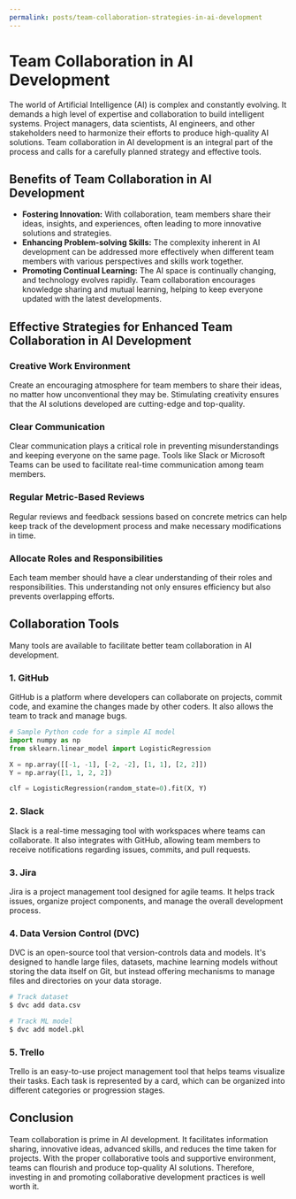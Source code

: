 ```yaml
---
permalink: posts/team-collaboration-strategies-in-ai-development
---
```


# Team Collaboration in AI Development

The world of Artificial Intelligence (AI) is complex and constantly evolving. It demands a high level of expertise and collaboration to build intelligent systems. Project managers, data scientists, AI engineers, and other stakeholders need to harmonize their efforts to produce high-quality AI solutions. Team collaboration in AI development is an integral part of the process and calls for a carefully planned strategy and effective tools.

## Benefits of Team Collaboration in AI Development

- **Fostering Innovation:** With collaboration, team members share their ideas, insights, and experiences, often leading to more innovative solutions and strategies.
- **Enhancing Problem-solving Skills:** The complexity inherent in AI development can be addressed more effectively when different team members with various perspectives and skills work together.
- **Promoting Continual Learning:** The AI space is continually changing, and technology evolves rapidly. Team collaboration encourages knowledge sharing and mutual learning, helping to keep everyone updated with the latest developments.

## Effective Strategies for Enhanced Team Collaboration in AI Development

### Creative Work Environment

Create an encouraging atmosphere for team members to share their ideas, no matter how unconventional they may be. Stimulating creativity ensures that the AI solutions developed are cutting-edge and top-quality.

### Clear Communication

Clear communication plays a critical role in preventing misunderstandings and keeping everyone on the same page. Tools like Slack or Microsoft Teams can be used to facilitate real-time communication among team members.

### Regular Metric-Based Reviews

Regular reviews and feedback sessions based on concrete metrics can help keep track of the development process and make necessary modifications in time.

### Allocate Roles and Responsibilities

Each team member should have a clear understanding of their roles and responsibilities. This understanding not only ensures efficiency but also prevents overlapping efforts.

## Collaboration Tools

Many tools are available to facilitate better team collaboration in AI development.

### 1. GitHub

GitHub is a platform where developers can collaborate on projects, commit code, and examine the changes made by other coders. It also allows the team to track and manage bugs.

```python
# Sample Python code for a simple AI model
import numpy as np
from sklearn.linear_model import LogisticRegression

X = np.array([[-1, -1], [-2, -2], [1, 1], [2, 2]])
Y = np.array([1, 1, 2, 2])

clf = LogisticRegression(random_state=0).fit(X, Y)
```

### 2. Slack

Slack is a real-time messaging tool with workspaces where teams can collaborate. It also integrates with GitHub, allowing team members to receive notifications regarding issues, commits, and pull requests.

### 3. Jira

Jira is a project management tool designed for agile teams. It helps track issues, organize project components, and manage the overall development process.

### 4. Data Version Control (DVC)

DVC is an open-source tool that version-controls data and models. It's designed to handle large files, datasets, machine learning models without storing the data itself on Git, but instead offering mechanisms to manage files and directories on your data storage.

```bash
# Track dataset
$ dvc add data.csv

# Track ML model
$ dvc add model.pkl
```

### 5. Trello

Trello is an easy-to-use project management tool that helps teams visualize their tasks. Each task is represented by a card, which can be organized into different categories or progression stages.

## Conclusion

Team collaboration is prime in AI development. It facilitates information sharing, innovative ideas, advanced skills, and reduces the time taken for projects. With the proper collaborative tools and supportive environment, teams can flourish and produce top-quality AI solutions. Therefore, investing in and promoting collaborative development practices is well worth it.
